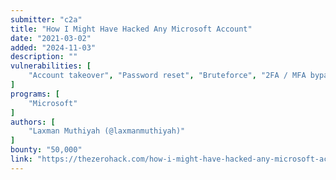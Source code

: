 ```yaml
---
submitter: "c2a"
title: "How I Might Have Hacked Any Microsoft Account"
date: "2021-03-02"
added: "2024-11-03"
description: ""
vulnerabilities: [
    "Account takeover", "Password reset", "Bruteforce", "2FA / MFA bypass"
]
programs: [
    "Microsoft"
]
authors: [
    "Laxman Muthiyah (@laxmanmuthiyah)"
]
bounty: "50,000"
link: "https://thezerohack.com/how-i-might-have-hacked-any-microsoft-account"
---
```




